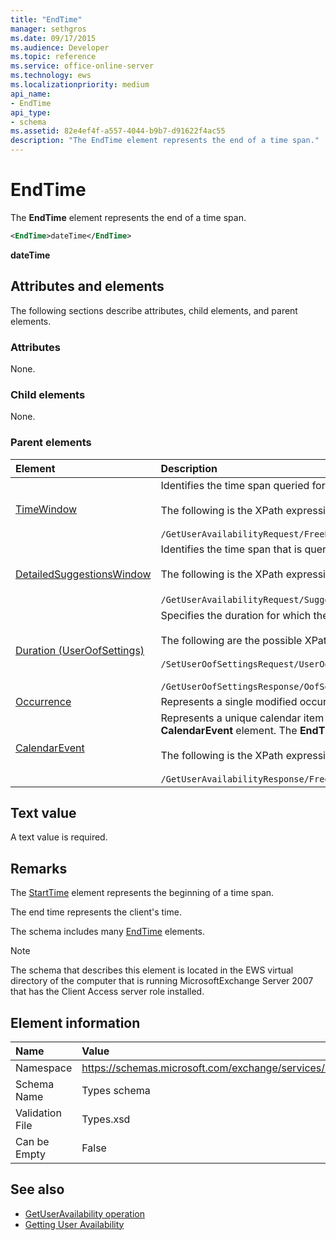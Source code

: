 ```yaml
---
title: "EndTime"
manager: sethgros
ms.date: 09/17/2015
ms.audience: Developer
ms.topic: reference
ms.service: office-online-server
ms.technology: ews
ms.localizationpriority: medium
api_name:
- EndTime
api_type:
- schema
ms.assetid: 82e4ef4f-a557-4044-b9b7-d91622f4ac55
description: "The EndTime element represents the end of a time span."
---
```


# EndTime

The **EndTime** element represents the end of a time span. 
  
```xml
<EndTime>dateTime</EndTime>
```

 **dateTime**
## Attributes and elements

The following sections describe attributes, child elements, and parent elements.
  
### Attributes

None.
  
### Child elements

None.
  
### Parent elements

|**Element**|**Description**|
|:-----|:-----|
|[TimeWindow](timewindow.md) <br/> |Identifies the time span queried for the user availability information.<br/><br/> The following is the XPath expression to this element:<br/><br/>  `/GetUserAvailabilityRequest/FreeBusyViewOptions/TimeWindow` <br/> |
|[DetailedSuggestionsWindow](detailedsuggestionswindow.md) <br/> |Identifies the time span that is queried for detailed information about suggested meeting times.<br/><br/> The following is the XPath expression to this element:<br/><br/>  `/GetUserAvailabilityRequest/SuggestionViewOptions/DetailedSuggestionsWindow`.  <br/> |
|[Duration (UserOofSettings)](duration-useroofsettings.md) <br/> | Specifies the duration for which the Out of Office (OOF) status is enabled if the [OofState](oofstate.md) element is set to **Scheduled**.  <br/><br/>  The following are the possible XPath expressions to this element:<br/><br/>  `/SetUserOofSettingsRequest/UserOofSettings/Duration` <br/><br/>  `/GetUserOofSettingsResponse/OofSettings/Duration` <br/> |
|[Occurrence](occurrence.md) <br/> |Represents a single modified occurrence of a recurring calendar item.  <br/> |
|[CalendarEvent](calendarevent.md) <br/> |Represents a unique calendar item occurrence. This is used for Availability inquiries. The **EndTime** element is required in the **CalendarEvent** element. The **EndTime** element in the **CalendarEvent** element is unique to the **CalendarEvent** type.<br/><br/> The following is the XPath expression to this element:<br/><br/>  `/GetUserAvailabilityResponse/FreeBusyResponseArray/FreeBusyResponse/FreeBusyView/CalendarEventArray/CalendarEvent[i]` <br/> |
   
## Text value

A text value is required.
  
## Remarks

The [StartTime](starttime.md) element represents the beginning of a time span. 
  
The end time represents the client's time.
  
The schema includes many [EndTime](endtime.md) elements. 
  
> [!NOTE]
> The schema that describes this element is located in the EWS virtual directory of the computer that is running MicrosoftExchange Server 2007 that has the Client Access server role installed. 
  
## Element information

|**Name**|**Value**|
|:-----|:-----|
|Namespace  <br/> |https://schemas.microsoft.com/exchange/services/2006/types  <br/> |
|Schema Name  <br/> |Types schema  <br/> |
|Validation File  <br/> |Types.xsd  <br/> |
|Can be Empty  <br/> |False  <br/> |
   
## See also

- [GetUserAvailability operation](getuseravailability-operation.md)
- [Getting User Availability](https://msdn.microsoft.com/library/d4133fcb-9b0f-4e6b-aadf-a389da83516a%28Office.15%29.aspx)

